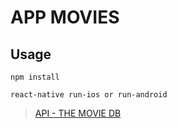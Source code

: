 # APP MOVIES

## Usage


```
npm install
```

```
react-native run-ios or run-android
```

> [API - THE MOVIE DB](https://developers.themoviedb.org/3/getting-started/introduction)

